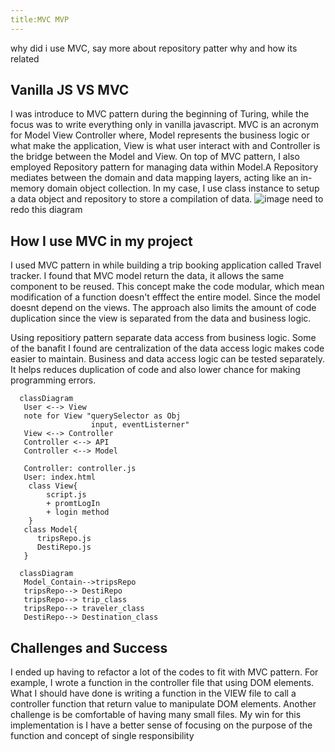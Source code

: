 ```yaml
---
title:MVC MVP
---
```

why did i use MVC, say more about repository patter why and how its related 
## Vanilla JS VS MVC

I was introduce to MVC pattern during the beginning of Turing, while the focus was to write everything only in vanilla javascript. MVC is an acronym for Model View Controller where, Model represents the business logic or what make the application, View is what user interact with and Controller is the bridge between the Model and View. On top of MVC pattern, I also employed Repository pattern for managing data within Model.A Repository mediates between the domain and data mapping layers, acting like an in-memory domain object collection. In my case, I use class instance to setup a data object and repository to store a compilation of data. 
![image](https://user-images.githubusercontent.com/111454351/223058898-3e53fa74-e4c8-4860-bd66-d40a541b6b6e.png) need to redo this diagram

## How I use MVC in my project

I used MVC pattern in while building a trip booking application called Travel tracker. I found that MVC model return the data, it allows the same component to be reused. This concept make the code modular, which mean modification of a function doesn't efffect the entire model.  Since the model doesnt depend on the views. The approach also limits the amount of code duplication since the view is separated from the data and business logic.

Using repositiory pattern separate data access from business logic. Some of the banafit I found are centralization of the data access logic makes code easier to maintain. Business and data access logic can be tested separately. It helps reduces duplication of code and also lower chance for making programming errors.

```mermaid
  classDiagram
   User <--> View
   note for View "querySelector as Obj
                  input, eventListerner"
   View <--> Controller
   Controller <--> API
   Controller <--> Model

   Controller: controller.js
   User: index.html
    class View{
        script.js
        + promtLogIn
        + login method
    }
   class Model{
      tripsRepo.js
      DestiRepo.js
   }
```

```mermaid
  classDiagram
   Model_Contain-->tripsRepo
   tripsRepo--> DestiRepo
   tripsRepo--> trip_class
   tripsRepo--> traveler_class
   DestiRepo--> Destination_class

```

## Challenges and Success

I ended up having to refactor a lot of the codes to fit with MVC pattern. For example, I wrote a function in the controller file that using DOM elements. What I should have done is writing a function in the VIEW file to call a controller function that return value to manipulate DOM elements.
Another challenge is be comfortable of having many small files.
My win for this implementation is I have a better sense of focusing on the purpose of the function and concept of single responsibility

